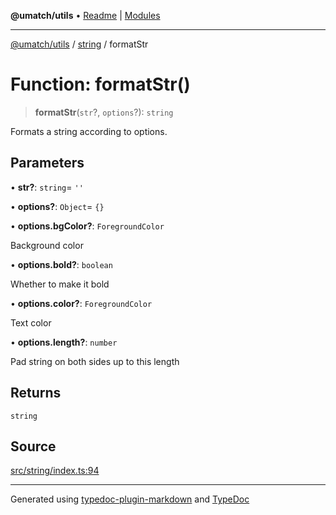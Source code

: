 **@umatch/utils** • [Readme](../../index.md) \| [Modules](../../modules.md)

***

[@umatch/utils](../../modules.md) / [string](../index.md) / formatStr

# Function: formatStr()

> **formatStr**(`str`?, `options`?): `string`

Formats a string according to options.

## Parameters

• **str?**: `string`= `''`

• **options?**: `Object`= `{}`

• **options\.bgColor?**: `ForegroundColor`

Background color

• **options\.bold?**: `boolean`

Whether to make it bold

• **options\.color?**: `ForegroundColor`

Text color

• **options\.length?**: `number`

Pad string on both sides up to this length

## Returns

`string`

## Source

[src/string/index.ts:94](https://github.com/umatch-oficial/utils/blob/1c5b195/src/string/index.ts#L94)

***

Generated using [typedoc-plugin-markdown](https://www.npmjs.com/package/typedoc-plugin-markdown) and [TypeDoc](https://typedoc.org/)
